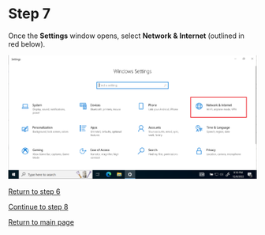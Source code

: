 # Step 7

Once the **Settings** window opens, select **Network & Internet** (outlined in red below).  

![Windows settings with network outlined](/images/step8-clicknetwork.PNG)  

[Return to step 6](/starthere/step6.md)  

[Continue to step 8](/starthere/step8.md)  

[Return to main page](/README.md)
